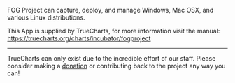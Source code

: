 FOG Project can capture, deploy, and manage Windows, Mac OSX, and various Linux distributions.


This App is supplied by TrueCharts, for more information visit the manual: https://truecharts.org/charts/incubator/fogproject

---

TrueCharts can only exist due to the incredible effort of our staff.
Please consider making a [donation](https://truecharts.org/docs/about/sponsor) or contributing back to the project any way you can!
